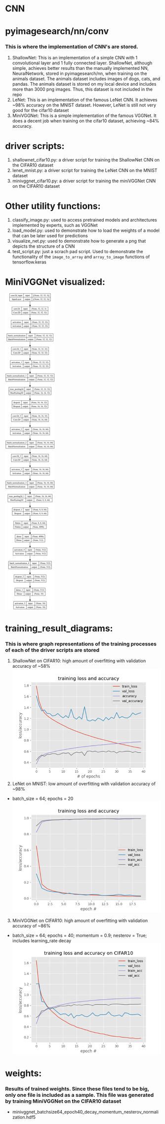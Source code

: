 # CNN
# pyimagesearch/nn/conv
### This is where the implementation of CNN's are stored.
1. ShallowNet: This is an implementation of a simple CNN with 1 convolutional layer and 1 fully connected layer.  ShallowNet, although simple, achieves better results than the manually implemented NN, NeuralNetwork, stored in pyimagesearch/nn, when training on the animals dataset. The animals dataset includes images of dogs, cats, and pandas. The animals dataset is stored on my local device and includes more than 3000 png images. Thus, this dataset is not included in the repo
2. LeNet: This is an implementation of the famous LeNet CNN. It achieves ~98% accuracy on the MNIST dataset. However, LeNet is still not very good for the cifar10 dataset
3. MiniVGGNet: This is a simple implementation of the famous VGGNet. It does a decent job when training on the cifar10 dataset, achieving ~84% accuracy.

# driver scripts:
1. shallownet_cifar10.py: a driver script for training the ShallowNet CNN on the CIFAR10 dataset 
2. lenet_mnist.py: a driver script for training the LeNet CNN on the MNIST dataset
3. minivggnet_cifar10.py: a driver script for training the miniVGGNet CNN on the CIFAR10 dataset 

# Other utility functions:
1. classify_image.py: used to access pretrained models and architectures implemented by experts, such as VGGNet
2. load_model.py: used to demonstrate how to load the weights of a model that can be later used for predictions
3. visualize_net.py: used to demonstrate how to generate a png that depicts the structure of a CNN
4. test_script.py: just a scrach pad script. Used to demonstrate the functionality of the `image_to_array` and `array_to_image` functions of tensorflow.keras

# MiniVGGNet visualized:
![Screenshot](MiniVGGArchitecture.png)

# training_result_diagrams:
### This is where graph representations of the training processes of each of the driver scripts are stored
1. ShallowNet on CIFAR10: high amount of overfitting with validation accuracy of ~58%
![Screenshot](training_result_diagrams/shallownet_cifar10.png)
2. LeNet on MNIST: low amount of overfitting with validation accuracy of ~98%
- batch_size = 64; epochs = 20
![Screenshot](training_result_diagrams/lenet_batchsize64_epochs20.png)
3. MiniVGGNet on CIFAR10: high amount of overfitting with validation accuracy of ~86%
- batch_size = 64; epochs = 40; momentum = 0.9; nesterov = True; includes learning_rate decay
![Screenshot](training_result_diagrams/minivggnet_batchsize64_epochs40_decay_momentum_nesterov_normalization.png)

# weights:
### Results of trained weights. Since these files tend to be big, only one file is included as a sample. This file was generated by training MiniVGGNet on the CIFAR10 dataset
- minivggnet_batchsize64_epoch40_decay_momentum_nesterov_normalization.hdf5